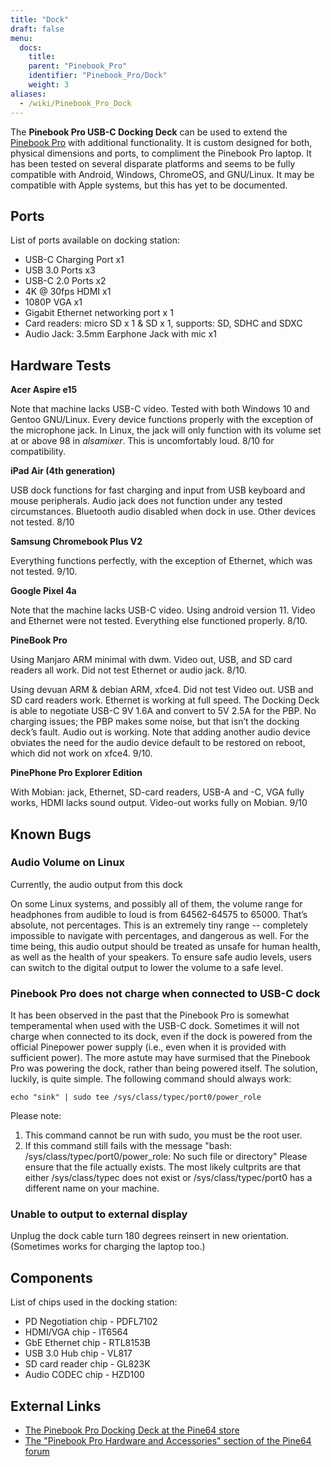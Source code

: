 ```yaml
---
title: "Dock"
draft: false
menu:
  docs:
    title:
    parent: "Pinebook_Pro"
    identifier: "Pinebook_Pro/Dock"
    weight: 3
aliases:
  - /wiki/Pinebook_Pro_Dock
---
```


The **Pinebook Pro USB-C Docking Deck** can be used to extend the [Pinebook Pro](/documentation/Pinebook_Pro) with additional functionality. It is custom designed for both, physical dimensions and ports, to compliment the Pinebook Pro laptop. It has been tested on several disparate platforms and seems to be fully compatible with Android, Windows, ChromeOS, and GNU/Linux. It may be compatible with Apple systems, but this has yet to be documented.

## Ports

List of ports available on docking station:

* USB-C Charging Port x1
* USB 3.0 Ports x3
* USB-C 2.0 Ports x2
* 4K @ 30fps HDMI x1
* 1080P VGA x1
* Gigabit Ethernet networking port x 1
* Card readers: micro SD x 1 & SD x 1, supports: SD, SDHC and SDXC
* Audio Jack: 3.5mm Earphone Jack with mic x1

## Hardware Tests

**Acer Aspire e15**

Note that machine lacks USB-C video. Tested with both Windows 10 and Gentoo GNU/Linux. Every device functions properly with the exception of the microphone jack. In Linux, the jack will only function with its volume set at or above 98 in _alsamixer_. This is uncomfortably loud. 8/10 for compatibility.

**iPad Air (4th generation)**

USB dock functions for fast charging and input from USB keyboard and mouse peripherals. Audio jack does not function under any tested circumstances. Bluetooth audio disabled when dock in use. Other devices not tested. 8/10

**Samsung Chromebook Plus V2**

Everything functions perfectly, with the exception of Ethernet, which was not tested. 9/10.

**Google Pixel 4a**

Note that the machine lacks USB-C video. Using android version 11. Video and Ethernet were not tested. Everything else functioned properly. 8/10.

**PineBook Pro**

Using Manjaro ARM minimal with dwm. Video out, USB, and SD card readers all work. Did not test Ethernet or audio jack. 8/10.

Using devuan ARM & debian ARM, xfce4. Did not test Video out. USB and SD card readers work. Ethernet is working at full speed. The Docking Deck is able to negotiate USB-C 9V 1.6A and convert to 5V 2.5A for the PBP. No charging issues; the PBP makes some noise, but that isn’t the docking deck’s fault. Audio out is working. Note that adding another audio device obviates the need for the audio device default to be restored on reboot, which did not work on xfce4. 9/10.

**PinePhone Pro Explorer Edition**

With Mobian: jack, Ethernet, SD-card readers, USB-A and -C, VGA fully works, HDMI lacks sound output. Video-out works fully on Mobian. 9/10

## Known Bugs

### Audio Volume on Linux

Currently, the audio output from this dock

On some Linux systems, and possibly all of them, the volume range for headphones from audible to loud is from 64562-64575 to 65000. That’s absolute, not percentages. This is an extremely tiny range -- completely impossible to navigate with percentages, and dangerous as well. For the time being, this audio output should be treated as unsafe for human health, as well as the health of your speakers. To ensure safe audio levels, users can switch to the digital output to lower the volume to a safe level.

### Pinebook Pro does not charge when connected to USB-C dock

It has been observed in the past that the Pinebook Pro is somewhat temperamental when used with the USB-C dock. Sometimes it will not charge when connected to its dock, even if the dock is powered from the official Pinepower power supply (i.e., even when it is provided with sufficient power). The more astute may have surmised that the Pinebook Pro was powering the dock, rather than being powered itself. The solution, luckily, is quite simple. The following command should always work:

    echo "sink" | sudo tee /sys/class/typec/port0/power_role

Please note:

1. This command cannot be run with sudo, you must be the root user.
2. If this command still fails with the message "bash: /sys/class/typec/port0/power_role: No such file or directory" Please ensure that the file actually exists. The most likely cultprits are that either /sys/class/typec does not exist or /sys/class/typec/port0 has a different name on your machine.

### Unable to output to external display

Unplug the dock cable turn 180 degrees reinsert in new orientation. (Sometimes works for charging the laptop too.)

## Components

List of chips used in the docking station:

* PD Negotiation chip - PDFL7102
* HDMI/VGA chip - IT6564
* GbE Ethernet chip - RTL8153B
* USB 3.0 Hub chip - VL817
* SD card reader chip - GL823K
* Audio CODEC chip - HZD100

## External Links

* [The Pinebook Pro Docking Deck at the Pine64 store](https://pine64.com/product/pinebook-pro-usb-c-docking-deck/)
* [The "Pinebook Pro Hardware and Accessories" section of the Pine64 forum](https://forum.pine64.org/forumdisplay.php?fid=116)
